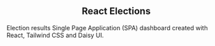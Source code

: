 <h2 align="center">React Elections</h2>

Election results Single Page Application (SPA) dashboard created with React, Tailwind CSS and Daisy UI.
